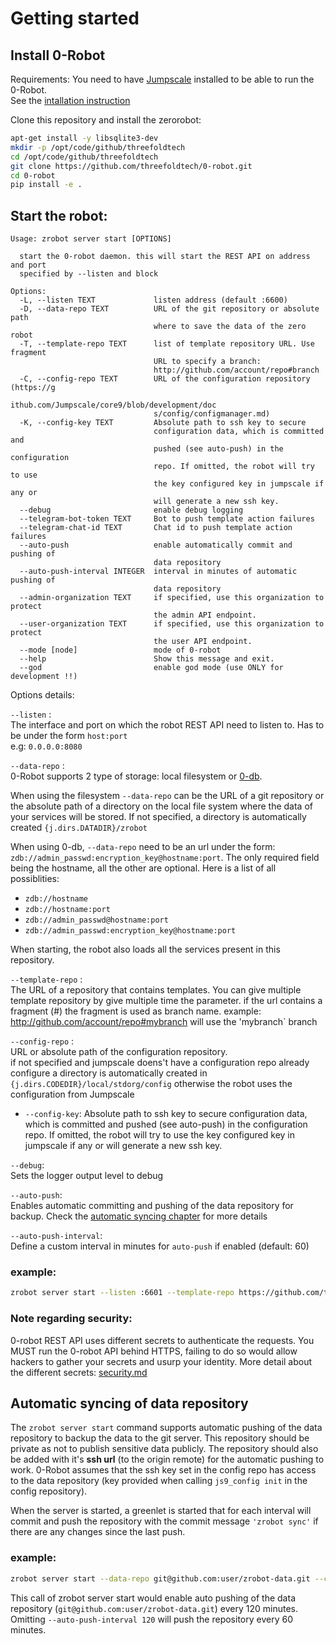 # Getting started

## Install 0-Robot
Requirements: You need to have [Jumpscale](https://github.com/threefoldtech/jumpscale_core) installed to be able to run the 0-Robot.  
See the [intallation instruction](https://github.com/threefoldtech/jumpscale_core#jumpscale-9)

Clone this repository and install the zerorobot:

```bash
apt-get install -y libsqlite3-dev
mkdir -p /opt/code/github/threefoldtech
cd /opt/code/github/threefoldtech
git clone https://github.com/threefoldtech/0-robot.git
cd 0-robot
pip install -e .
```



## Start the robot:
```
Usage: zrobot server start [OPTIONS]

  start the 0-robot daemon. this will start the REST API on address and port
  specified by --listen and block

Options:
  -L, --listen TEXT             listen address (default :6600)
  -D, --data-repo TEXT          URL of the git repository or absolute path
                                where to save the data of the zero robot
  -T, --template-repo TEXT      list of template repository URL. Use fragment
                                URL to specify a branch:
                                http://github.com/account/repo#branch
  -C, --config-repo TEXT        URL of the configuration repository (https://g
                                ithub.com/Jumpscale/core9/blob/development/doc
                                s/config/configmanager.md)
  -K, --config-key TEXT         Absolute path to ssh key to secure
                                configuration data, which is committed and
                                pushed (see auto-push) in the configuration
                                repo. If omitted, the robot will try to use
                                the key configured key in jumpscale if any or
                                will generate a new ssh key.
  --debug                       enable debug logging
  --telegram-bot-token TEXT     Bot to push template action failures
  --telegram-chat-id TEXT       Chat id to push template action failures
  --auto-push                   enable automatically commit and pushing of
                                data repository
  --auto-push-interval INTEGER  interval in minutes of automatic pushing of
                                data repository
  --admin-organization TEXT     if specified, use this organization to protect
                                the admin API endpoint.
  --user-organization TEXT      if specified, use this organization to protect
                                the user API endpoint.
  --mode [node]                 mode of 0-robot
  --help                        Show this message and exit.
  --god                         enable god mode (use ONLY for development !!)
```
Options details:

`--listen` :  
The interface and port on which the robot REST API need to listen to. Has to be under the form `host:port`  
e.g: `0.0.0.0:8080`

`--data-repo` :  
0-Robot supports 2 type of storage: local filesystem or [0-db](https://github.com/zero-os/0-db).  

When using the filesystem `--data-repo` can be the URL of a git repository or the absolute path of a directory on the local file system where the data of your services will be stored. If not specified, a directory is automatically created `{j.dirs.DATADIR}/zrobot`  

When using 0-db, `--data-repo` need to be an url under the form: `zdb://admin_passwd:encryption_key@hostname:port`. The only required field being the hostname, all the other are optional.
Here is a list of all possiblities:
- `zdb://hostname`
- `zdb://hostname:port`
- `zdb://admin_passwd@hostname:port`
- `zdb://admin_passwd:encryption_key@hostname:port`


When starting, the robot also loads all the services present in this repository.  

`--template-repo` :  
The URL of a repository that contains templates. You can give multiple template repository by give multiple time the parameter.
if the url contains a fragment (#) the fragment is used as branch name. example: http://github.com/account/repo#mybranch will use the 'mybranch` branch

`--config-repo` :  
URL or absolute path of the configuration repository.  
 if not specified and jumpscale doens't have a configuration repo already configure a directory is automatically created in `{j.dirs.CODEDIR}/local/stdorg/config`
 otherwise the robot uses the configuration from Jumpscale
 - `--config-key`: 
Absolute path to ssh key to secure configuration data, which is committed and pushed (see auto-push) in the configuration repo. If omitted, the robot will try to use the key configured key in jumpscale if any or will generate a new ssh key.

`--debug`:  
Sets the logger output level to debug

`--auto-push`:  
Enables automatic committing and pushing of the data repository for backup. Check the [automatic syncing chapter](#automatic-syncing-of-data-repository) for more details

`--auto-push-interval`:  
Define a custom interval in minutes for `auto-push` if enabled (default: 60)

### example:
```bash
zrobot server start --listen :6601 --template-repo https://github.com/threefoldtech/0-templates.git --data-repo https://github.com/user/zrobot1.git --robots http://localhost:6602 --organization myOrg
```
### Note regarding security:
0-robot REST API uses different secrets to authenticate the requests. You MUST run the 0-robot API behind HTTPS, failing to do so would allow hackers to gather your secrets and usurp your identity. More detail about the different secrets: [security.md](security.md)


## Automatic syncing of data repository

The `zrobot server start` command supports automatic pushing of the data repository to backup the data to the git server.
This repository should be private as not to publish sensitive data publicly.
The repository should also be added with it's **ssh url** (to the origin remote) for the automatic pushing to work. 0-Robot assumes that the ssh key set in the config repo has access to the data repository (key provided when calling `js9_config init` in the config repository).

When the server is started, a greenlet is started that for each interval will commit and push the repository with the commit message `'zrobot sync'` if there are any changes since the last push.

### example:
```bash
zrobot server start --data-repo git@github.com:user/zrobot-data.git --config-repo git@github.com:user/zrobot-config.git --template-repo https://github.com/threefoldtech/0-templates.git --auto-push --auto-push-interval 120
```

This call of zrobot server start would enable auto pushing of the data repository (`git@github.com:user/zrobot-data.git`) every 120 minutes.
Omitting `--auto-push-interval 120` will push the repository every 60 minutes.
